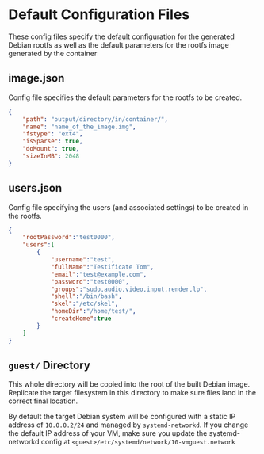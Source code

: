 # Default Configuration Files
These config files specify the default configuration for the generated Debian
rootfs as well as the default parameters for the rootfs image generated by the
container

## image.json
Config file specifies the default parameters for the rootfs to be created.

```json
{
    "path": "output/directory/in/container/",
    "name": "name_of_the_image.img",
    "fstype": "ext4",
    "isSparse": true,
    "doMount": true,
    "sizeInMB": 2048
}
```

## users.json
Config file specifying the users (and associated settings) to be created in the
rootfs.

```json
{
    "rootPassword":"test0000",
    "users":[
        {
            "username":"test",
            "fullName":"Testificate Tom",
            "email":"test@example.com",
            "password":"test0000",
            "groups":"sudo,audio,video,input,render,lp",
            "shell":"/bin/bash",
            "skel":"/etc/skel",
            "homeDir":"/home/test/",
            "createHome":true
        }
    ]
}
```

## `guest/` Directory
This whole directory will be copied into the root of the built Debian image.
Replicate the target filesystem in this directory to make sure files land in the
correct final location.

By default the target Debian system will be configured with a static IP address
of `10.0.0.2/24` and managed by `systemd-networkd`. If you change the default
IP address of your VM, make sure you update the systemd-networkd config at
`<guest>/etc/systemd/network/10-vmguest.network`